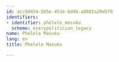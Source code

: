 ```yaml
---
id: acc9d454-505e-453e-bd4b-a8882a20d5f0
identifiers:
- identifier: phelele_masuku
  scheme: everypolitician_legacy
name: Phelele Masuku
lang: en
title: Phelele Masuku

---
```

